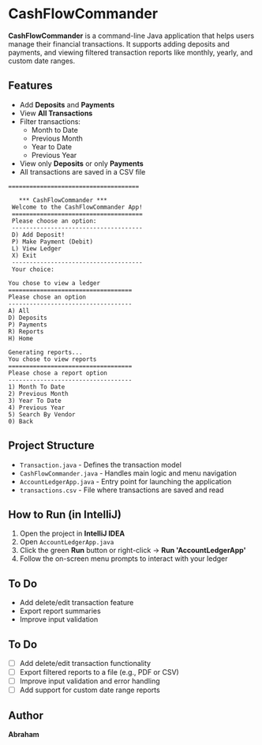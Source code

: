 # CashFlowCommander
**CashFlowCommander** is a command-line Java application that helps users manage their financial transactions. 
It supports adding deposits and payments, and viewing filtered transaction reports like
monthly, yearly, and custom date ranges.


## Features
- Add **Deposits** and **Payments**
- View **All Transactions**
- Filter transactions:
    - Month to Date
    - Previous Month
    - Year to Date
    - Previous Year
- View only **Deposits** or only **Payments**
- All transactions are saved in a CSV file
```
=====================================
 
   *** CashFlowCommander ***
 Welcome to the CashFlowCommander App!
 =====================================
 Please choose an option:
 -------------------------------------
 D) Add Deposit!
 P) Make Payment (Debit)
 L) View Ledger
 X) Exit
 -------------------------------------
 Your choice: 
```
```
You chose to view a ledger
===================================
Please chose an option
-----------------------------------
A) All
D) Deposits
P) Payments
R) Reports
H) Home
```
```
Generating reports...
You chose to view reports
===================================
Please chose a report option
-----------------------------------
1) Month To Date
2) Previous Month
3) Year To Date
4) Previous Year
5) Search By Vendor
0) Back
```

## Project Structure

- `Transaction.java` - Defines the transaction model
- `CashFlowCommander.java` - Handles main logic and menu navigation
- `AccountLedgerApp.java` - Entry point for launching the application
- `transactions.csv` - File where transactions are saved and read

## How to Run (in IntelliJ)

1. Open the project in **IntelliJ IDEA**
2. Open `AccountLedgerApp.java`
3. Click the green **Run** button or right-click → **Run 'AccountLedgerApp'**
4. Follow the on-screen menu prompts to interact with your ledger

##  To Do

- Add delete/edit transaction feature
- Export report summaries
- Improve input validation

## To Do

- [ ] Add delete/edit transaction functionality
- [ ] Export filtered reports to a file (e.g., PDF or CSV)
- [ ] Improve input validation and error handling
- [ ] Add support for custom date range reports

## Author

**Abraham** 

